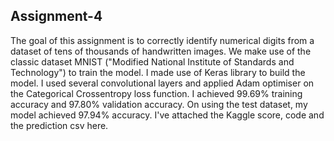 ## Assignment-4
The goal of this assignment is to correctly identify numerical digits from a dataset of tens of thousands of handwritten images. We make use of the classic dataset MNIST ("Modified National Institute of Standards and Technology") to train the model. I made use of Keras library to build the model. I used several convolutional layers and applied Adam optimiser on the Categorical Crossentropy loss function. I achieved 99.69% training accuracy and 97.80% validation accuracy. On using the test dataset, my model achieved 97.94% accuracy. I've attached the Kaggle score, code and the prediction csv here. 
